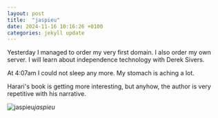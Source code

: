 ```yaml
---
layout: post
title:  "jaspieu"
date: 2024-11-16 10:16:26 +0100
categories: jekyll update
---
```

Yesterday I managed to order my very first domain. I also order my own server. I will learn about independence technology with Derek Sivers.   

At 4:07am I could not sleep any more. My stomach is aching a lot.   

Harari's book is getting more interesting, but anyhow, the author is very repetitive with his narrative.   





![jaspieu]()*jaspieu*&nbsp;



[jekyll-docs]: https://jekyllrb.com/docs/home
[jekyll-gh]:   https://github.com/jekyll/jekyll
[jekyll-talk]: https://talk.jekyllrb.com/
